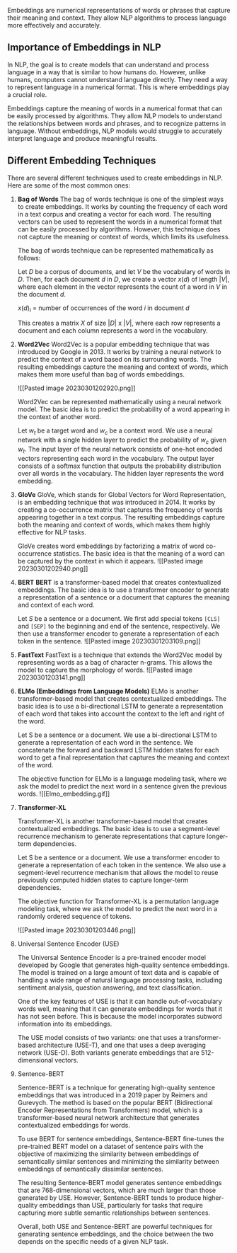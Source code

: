 Embeddings are numerical representations of words or phrases that capture their meaning and context. They allow NLP algorithms to process language more effectively and accurately.

## Importance of Embeddings in NLP

In NLP, the goal is to create models that can understand and process language in a way that is similar to how humans do. However, unlike humans, computers cannot understand language directly. They need a way to represent language in a numerical format. This is where embeddings play a crucial role.

Embeddings capture the meaning of words in a numerical format that can be easily processed by algorithms. They allow NLP models to understand the relationships between words and phrases, and to recognize patterns in language. Without embeddings, NLP models would struggle to accurately interpret language and produce meaningful results.

## Different Embedding Techniques

There are several different techniques used to create embeddings in NLP. Here are some of the most common ones:

1. **Bag of Words**
	The bag of words technique is one of the simplest ways to create embeddings. It works by counting the frequency of each word in a text corpus and creating a vector for each word. The resulting vectors can be used to represent the words in a numerical format that can be easily processed by algorithms. However, this technique does not capture the meaning or context of words, which limits its usefulness.
	
	The bag of words technique can be represented mathematically as follows:

	Let $D$ be a corpus of documents, and let $V$ be the vocabulary of words in $D$. Then, for each document $d$ in $D$, we create a vector $x(d)$ of length $|V|$, where each element in the vector represents the count of a word in $V$ in the document $d$.
	
	$x(d)_i$ = number of occurrences of the word $i$ in document $d$
	
	This creates a matrix $X$ of size $|D|$ x $|V|$, where each row represents a document and each column represents a word in the vocabulary.

2. **Word2Vec**
	Word2Vec is a popular embedding technique that was introduced by Google in 2013. It works by training a neural network to predict the context of a word based on its surrounding words. The resulting embeddings capture the meaning and context of words, which makes them more useful than bag of words embeddings.
	
	![[Pasted image 20230301202920.png]]
	
	Word2Vec can be represented mathematically using a neural network model. The basic idea is to predict the probability of a word appearing in the context of another word.
	
	Let $w_t$ be a target word and $w_c$ be a context word. We use a neural network with a single hidden layer to predict the probability of $w_c$ given $w_t$. The input layer of the neural network consists of one-hot encoded vectors representing each word in the vocabulary. The output layer consists of a softmax function that outputs the probability distribution over all words in the vocabulary. The hidden layer represents the word embedding.

3. **GloVe**
	GloVe, which stands for Global Vectors for Word Representation, is an embedding technique that was introduced in 2014. It works by creating a co-occurrence matrix that captures the frequency of words appearing together in a text corpus. The resulting embeddings capture both the meaning and context of words, which makes them highly effective for NLP tasks.
	
	GloVe creates word embeddings by factorizing a matrix of word co-occurrence statistics. The basic idea is that the meaning of a word can be captured by the context in which it appears.
	![[Pasted image 20230301202940.png]]

4. **BERT**
	**BERT** is a transformer-based model that creates contextualized embeddings. The basic idea is to use a transformer encoder to generate a representation of a sentence or a document that captures the meaning and context of each word.
	
	Let $S$ be a sentence or a document. We first add special tokens `[CLS]` and `[SEP]` to the beginning and end of the sentence, respectively. We then use a transformer encoder to generate a representation of each token in the sentence.
	![[Pasted image 20230301203109.png]]

5. **FastText**
	FastText is a technique that extends the Word2Vec model by representing words as a bag of character n-grams. This allows the model to capture the morphology of words.
	![[Pasted image 20230301203141.png]]

6. **ELMo (Embeddings from Language Models)**
	ELMo is another transformer-based model that creates contextualized embeddings. The basic idea is to use a bi-directional LSTM to generate a representation of each word that takes into account the context to the left and right of the word.
	
	Let S be a sentence or a document. We use a bi-directional LSTM to generate a representation of each word in the sentence. We concatenate the forward and backward LSTM hidden states for each word to get a final representation that captures the meaning and context of the word.
	
	The objective function for ELMo is a language modeling task, where we ask the model to predict the next word in a sentence given the previous words.
	![[Elmo_embedding.gif]]

7. **Transformer-XL**
	
	Transformer-XL is another transformer-based model that creates contextualized embeddings. The basic idea is to use a segment-level recurrence mechanism to generate representations that capture longer-term dependencies.
	
	Let S be a sentence or a document. We use a transformer encoder to generate a representation of each token in the sentence. We also use a segment-level recurrence mechanism that allows the model to reuse previously computed hidden states to capture longer-term dependencies.
	
	The objective function for Transformer-XL is a permutation language modeling task, where we ask the model to predict the next word in a randomly ordered sequence of tokens.
	
	![[Pasted image 20230301203446.png]]

8.  Universal Sentence Encoder (USE)
	
	The Universal Sentence Encoder is a pre-trained encoder model developed by Google that generates high-quality sentence embeddings. The model is trained on a large amount of text data and is capable of handling a wide range of natural language processing tasks, including sentiment analysis, question answering, and text classification.
	
	One of the key features of USE is that it can handle out-of-vocabulary words well, meaning that it can generate embeddings for words that it has not seen before. This is because the model incorporates subword information into its embeddings.
	
	The USE model consists of two variants: one that uses a transformer-based architecture (USE-T), and one that uses a deep averaging network (USE-D). Both variants generate embeddings that are 512-dimensional vectors.

9.  Sentence-BERT
	
	Sentence-BERT is a technique for generating high-quality sentence embeddings that was introduced in a 2019 paper by Reimers and Gurevych. The method is based on the popular BERT (Bidirectional Encoder Representations from Transformers) model, which is a transformer-based neural network architecture that generates contextualized embeddings for words.
	
	To use BERT for sentence embeddings, Sentence-BERT fine-tunes the pre-trained BERT model on a dataset of sentence pairs with the objective of maximizing the similarity between embeddings of semantically similar sentences and minimizing the similarity between embeddings of semantically dissimilar sentences.
	
	The resulting Sentence-BERT model generates sentence embeddings that are 768-dimensional vectors, which are much larger than those generated by USE. However, Sentence-BERT tends to produce higher-quality embeddings than USE, particularly for tasks that require capturing more subtle semantic relationships between sentences.
	
	Overall, both USE and Sentence-BERT are powerful techniques for generating sentence embeddings, and the choice between the two depends on the specific needs of a given NLP task.